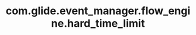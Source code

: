 ---
layout: page
title: com.glide.event_manager.flow_engine.hard_time_limit
description: ""
value: "300000"
---